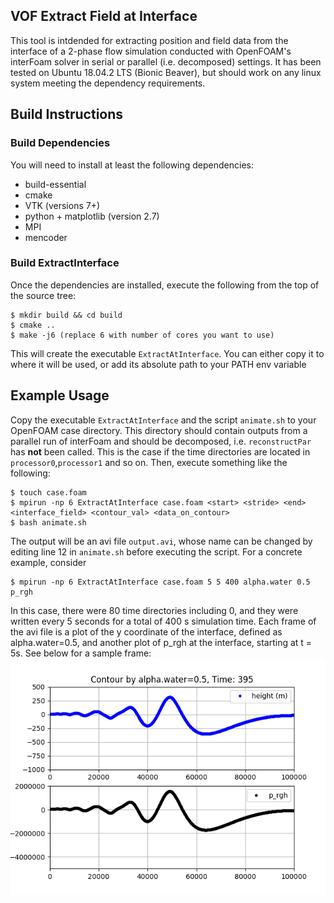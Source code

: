 VOF Extract Field at Interface
------------------------------
This tool is intdended for extracting position and field data from 
the interface of a 2-phase flow simulation conducted with OpenFOAM's
interFoam solver in serial or parallel (i.e. decomposed) settings.
It has been tested on Ubuntu 18.04.2 LTS (Bionic Beaver), but should
work on any linux system meeting the dependency requirements.

## Build Instructions ##
### Build Dependencies ###
You will need to install at least the following dependencies:

* build-essential
* cmake
* VTK (versions 7+)
* python + matplotlib (version 2.7)
* MPI
* mencoder

### Build ExtractInterface ###
Once the dependencies are installed, execute the following from the top 
of the source tree:
```
$ mkdir build && cd build
$ cmake ..
$ make -j6 (replace 6 with number of cores you want to use)
```
This will create the executable `ExtractAtInterface`. You can either copy it
to where it will be used, or add its absolute path to your PATH env variable

## Example Usage ##
Copy the executable `ExtractAtInterface` and the script `animate.sh` 
to your OpenFOAM case directory. This directory should contain outputs 
from a parallel run of interFoam and should be decomposed, i.e. `reconstructPar` 
has **not** been called. This is the case if the time directories are located in
`processor0`,`processor1` and so on. Then, execute something like the following:
```
$ touch case.foam
$ mpirun -np 6 ExtractAtInterface case.foam <start> <stride> <end> <interface_field> <contour_val> <data_on_contour>
$ bash animate.sh
```
The output will be an avi file `output.avi`, whose name can be changed by editing
line 12 in `animate.sh` before executing the script. For a concrete example, consider
```
$ mpirun -np 6 ExtractAtInterface case.foam 5 5 400 alpha.water 0.5 p_rgh
```
In this case, there were 80 time directories including 0, and they were 
written every 5 seconds for a total of 400 s simulation time. Each frame 
of the avi file is a plot of the y coordinate of the interface, defined as 
alpha.water=0.5, and another plot of p_rgh at the interface, starting at t = 5s.
See below for a sample frame: 
![Sample Frame](example_frame.png)



